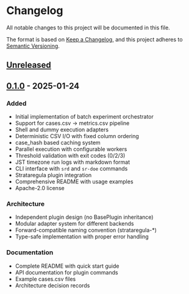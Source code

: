 # Changelog

All notable changes to this project will be documented in this file.

The format is based on [Keep a Changelog](https://keepachangelog.com/en/1.0.0/),
and this project adheres to [Semantic Versioning](https://semver.org/spec/v2.0.0.html).

## [Unreleased]

## [0.1.0] - 2025-01-24

### Added
- Initial implementation of batch experiment orchestrator
- Support for cases.csv → metrics.csv pipeline
- Shell and dummy execution adapters
- Deterministic CSV I/O with fixed column ordering
- case_hash based caching system
- Parallel execution with configurable workers
- Threshold validation with exit codes (0/2/3)
- JST timezone run logs with markdown format
- CLI interface with `srd` and `sr-doe` commands
- Strataregula plugin integration
- Comprehensive README with usage examples
- Apache-2.0 license

### Architecture
- Independent plugin design (no BasePlugin inheritance)
- Modular adapter system for different backends
- Forward-compatible naming convention (strataregula-*)
- Type-safe implementation with proper error handling

### Documentation
- Complete README with quick start guide
- API documentation for plugin commands
- Example cases.csv files
- Architecture decision records

[Unreleased]: https://github.com/unizontech/strataregula-doe-runner/compare/v0.1.0...HEAD
[0.1.0]: https://github.com/unizontech/strataregula-doe-runner/releases/tag/v0.1.0